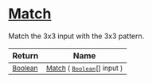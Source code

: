 # [Match](./PatternMatching3x3-100664167.md)

Match the 3x3 input with the 3x3 pattern.

| Return | Name | 
| --- | --- | 
| <sub>[Boolean](https://docs.microsoft.com/en-us/dotnet/api/System.Boolean)</sub>| <sub>[Match](./PatternMatching3x3-100664167.md) ( [`Boolean`](https://docs.microsoft.com/en-us/dotnet/api/System.Boolean)[] input )</sub>| <br>


